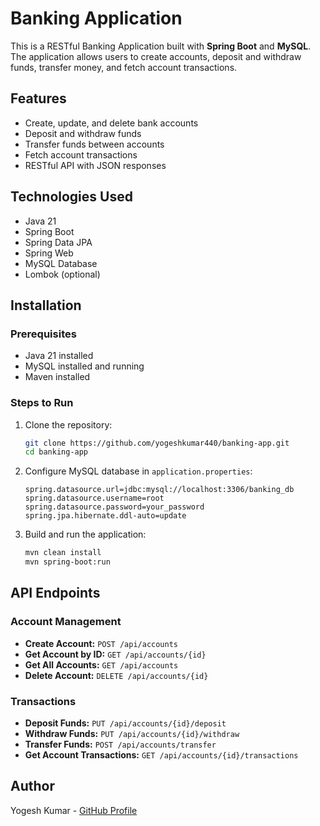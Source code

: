 # Banking Application

This is a RESTful Banking Application built with **Spring Boot** and **MySQL**. The application allows users to create accounts, deposit and withdraw funds, transfer money, and fetch account transactions.

## Features
- Create, update, and delete bank accounts
- Deposit and withdraw funds
- Transfer funds between accounts
- Fetch account transactions
- RESTful API with JSON responses

## Technologies Used
- Java 21
- Spring Boot
- Spring Data JPA
- Spring Web
- MySQL Database
- Lombok (optional)

## Installation

### Prerequisites
- Java 21 installed
- MySQL installed and running
- Maven installed

### Steps to Run
1. Clone the repository:
   ```sh
   git clone https://github.com/yogeshkumar440/banking-app.git
   cd banking-app
   ```
2. Configure MySQL database in `application.properties`:
   ```properties
   spring.datasource.url=jdbc:mysql://localhost:3306/banking_db
   spring.datasource.username=root
   spring.datasource.password=your_password
   spring.jpa.hibernate.ddl-auto=update
   ```
3. Build and run the application:
   ```sh
   mvn clean install
   mvn spring-boot:run
   ```

## API Endpoints

### Account Management
- **Create Account:** `POST /api/accounts`
- **Get Account by ID:** `GET /api/accounts/{id}`
- **Get All Accounts:** `GET /api/accounts`
- **Delete Account:** `DELETE /api/accounts/{id}`

### Transactions
- **Deposit Funds:** `PUT /api/accounts/{id}/deposit`
- **Withdraw Funds:** `PUT /api/accounts/{id}/withdraw`
- **Transfer Funds:** `POST /api/accounts/transfer`
- **Get Account Transactions:** `GET /api/accounts/{id}/transactions`


## Author
Yogesh Kumar - [GitHub Profile](https://github.com/Yogeshkumar440)

